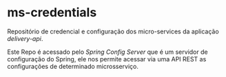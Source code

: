 # ms-credentials

Repositório de credencial e configuração dos micro-services da aplicação *delivery-api*.

Este Repo é acessado pelo *Spring Config Server* que é um servidor de configuração do Spring, 
ele nos permite acessar via uma API REST as configurações de determinado microsserviço.
